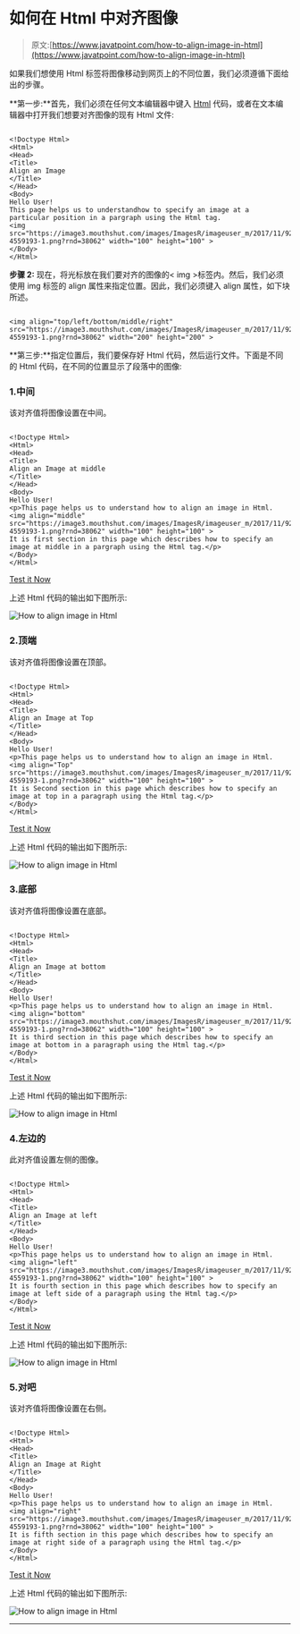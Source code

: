 # 如何在 Html 中对齐图像

> 原文:[https://www.javatpoint.com/how-to-align-image-in-html](https://www.javatpoint.com/how-to-align-image-in-html)

如果我们想使用 Html 标签将图像移动到网页上的不同位置，我们必须遵循下面给出的步骤。

**第一步:**首先，我们必须在任何文本编辑器中键入 [Html](https://www.javatpoint.com/html-tutorial) 代码，或者在文本编辑器中打开我们想要对齐图像的现有 Html 文件:

```

<!Doctype Html>
<Html>   
<Head>    
<Title>   
Align an Image
</Title>
</Head>
<Body> 
Hello User!
This page helps us to understandhow to specify an image at a particular position in a pargraph using the Html tag.  
<img src="https://image3.mouthshut.com/images/ImagesR/imageuser_m/2017/11/925747536-4559193-1.png?rnd=38062" width="100" height="100" > 
</Body>
</Html>

```

**步骤 2:** 现在，将光标放在我们要对齐的图像的< img >标签内。然后，我们必须使用 img 标签的 align 属性来指定位置。因此，我们必须键入 align 属性，如下块所述。

```

<img align="top/left/bottom/middle/right" src="https://image3.mouthshut.com/images/ImagesR/imageuser_m/2017/11/925747536-4559193-1.png?rnd=38062" width="200" height="200" >

```

**第三步:**指定位置后，我们要保存好 Html 代码，然后运行文件。下面是不同的 Html 代码，在不同的位置显示了段落中的图像:

### 1.中间

该对齐值将图像设置在中间。

```

<!Doctype Html>
<Html>   
<Head>    
<Title>   
Align an Image at middle
</Title>
</Head>
<Body> 
Hello User!
<p>This page helps us to understand how to align an image in Html. 
<img align="middle" src="https://image3.mouthshut.com/images/ImagesR/imageuser_m/2017/11/925747536-4559193-1.png?rnd=38062" width="100" height="100" > 
It is first section in this page which describes how to specify an image at middle in a pargraph using the Html tag.</p> 
</Body>
</Html>

```

[Test it Now](https://www.javatpoint.com/oprweb/test.jsp?filename=How-to-align-image-in-Html-1)

上述 Html 代码的输出如下图所示:

![How to align image in Html](../Images/d85610680173d0fb0ca1b639cbfddec0.png)

### 2.顶端

该对齐值将图像设置在顶部。

```

<!Doctype Html>
<Html>   
<Head>    
<Title>   
Align an Image at Top
</Title>
</Head>
<Body> 
Hello User!
<p>This page helps us to understand how to align an image in Html. 
<img align="Top" src="https://image3.mouthshut.com/images/ImagesR/imageuser_m/2017/11/925747536-4559193-1.png?rnd=38062" width="100" height="100" > 
It is Second section in this page which describes how to specify an image at top in a paragraph using the Html tag.</p> 
</Body>
</Html>

```

[Test it Now](https://www.javatpoint.com/oprweb/test.jsp?filename=How-to-align-image-in-Html-2)

上述 Html 代码的输出如下图所示:

![How to align image in Html](../Images/d5e5823c374cb9bc619dddf502c028dc.png)

### 3.底部

该对齐值将图像设置在底部。

```

<!Doctype Html>
<Html>   
<Head>    
<Title>   
Align an Image at bottom
</Title>
</Head>
<Body> 
Hello User!
<p>This page helps us to understand how to align an image in Html. 
<img align="bottom" src="https://image3.mouthshut.com/images/ImagesR/imageuser_m/2017/11/925747536-4559193-1.png?rnd=38062" width="100" height="100" > 
It is third section in this page which describes how to specify an image at bottom in a paragraph using the Html tag.</p> 
</Body>
</Html>

```

[Test it Now](https://www.javatpoint.com/oprweb/test.jsp?filename=How-to-align-image-in-Html-3)

上述 Html 代码的输出如下图所示:

![How to align image in Html](../Images/9e972bbcc55f300092ba71c8644ba78a.png)

### 4.左边的

此对齐值设置左侧的图像。

```

<!Doctype Html>
<Html>   
<Head>    
<Title>   
Align an Image at left
</Title>
</Head>
<Body> 
Hello User!
<p>This page helps us to understand how to align an image in Html. 
<img align="left" src="https://image3.mouthshut.com/images/ImagesR/imageuser_m/2017/11/925747536-4559193-1.png?rnd=38062" width="100" height="100" > 
It is fourth section in this page which describes how to specify an image at left side of a paragraph using the Html tag.</p> 
</Body>
</Html>

```

[Test it Now](https://www.javatpoint.com/oprweb/test.jsp?filename=How-to-align-image-in-Html-4)

上述 Html 代码的输出如下图所示:

![How to align image in Html](../Images/ed9de262470787b1099f8211f8d3ee98.png)

### 5.对吧

该对齐值将图像设置在右侧。

```

<!Doctype Html>
<Html>   
<Head>    
<Title>   
Align an Image at Right
</Title>
</Head>
<Body> 
Hello User!
<p>This page helps us to understand how to align an image in Html. 
<img align="right" src="https://image3.mouthshut.com/images/ImagesR/imageuser_m/2017/11/925747536-4559193-1.png?rnd=38062" width="100" height="100" > 
It is fifth section in this page which describes how to specify an image at right side of a paragraph using the Html tag.</p> 
</Body>
</Html>

```

[Test it Now](https://www.javatpoint.com/oprweb/test.jsp?filename=How-to-align-image-in-Html-5)

上述 Html 代码的输出如下图所示:

![How to align image in Html](../Images/a87fd3b112ead72ceb25251141d04827.png)

* * *
